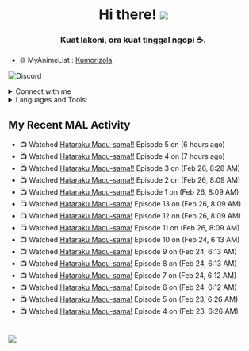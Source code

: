 <h1 align="center">Hi there! <img src="https://media.giphy.com/media/hvRJCLFzcasrR4ia7z/giphy.gif" width="25px"> </h1>
<h3 align="center">Kuat lakoni, ora kuat tinggal ngopi ☕.</h3>

- 🌐 MyAnimeList : [Kumorizola](https://myanimelist.net/animelist/Kumorizola)

![Discord](https://discord.c99.nl/widget/theme-3/761213268009943051.png)
<details>
      <summary>Connect with me</summary>
    <p align="left">
        <a href="https://www.facebook.com/kumori.hartley.1" target="blank"><img align="center"
                src="https://raw.githubusercontent.com/rahuldkjain/github-profile-readme-generator/master/src/images/icons/Social/facebook.svg"
                alt="kumori hartley" height="30" width="40" /></a>
        <a href="https://www.instagram.com/kumorizola/" target="blank"><img align="center"
                src="https://raw.githubusercontent.com/rahuldkjain/github-profile-readme-generator/master/src/images/icons/Social/instagram.svg"
                alt="kumorizola" height="30" width="40" /></a>
        <a href="https://discord.com" target="blank"><img align="center"
                src="https://raw.githubusercontent.com/rahuldkjain/github-profile-readme-generator/master/src/images/icons/Social/discord.svg"
                alt="Kumori#5882" height="30" width="40" /></a>
    </p>
</details>

<details>
    <summary align="left">Languages and Tools:</summary>
<p align="left">
      <a href="https://www.w3schools.com/css/" target="_blank">
        <img src="https://raw.githubusercontent.com/devicons/devicon/master/icons/css3/css3-original-wordmark.svg"
            alt="css3" width="40" height="40" /> </a> <a href="https://www.w3.org/html/" target="_blank"> <img
            src="https://raw.githubusercontent.com/devicons/devicon/master/icons/html5/html5-original-wordmark.svg"
            alt="html5" width="40" height="40" /> </a> <a href="https://www.java.com" target="_blank"> <img
            src="https://raw.githubusercontent.com/devicons/devicon/master/icons/java/java-original.svg" alt="java"
            width="40" height="40" /> </a> <a href="https://developer.mozilla.org/en-US/docs/Web/JavaScript"
            target="_blank"> <img
            src="https://raw.githubusercontent.com/devicons/devicon/master/icons/javascript/javascript-original.svg"
            alt="javascript" width="40" height="40" /> </a> <a href="https://nodejs.org" target="_blank"> <img
            src="https://raw.githubusercontent.com/devicons/devicon/master/icons/nodejs/nodejs-original-wordmark.svg"
            alt="nodejs" width="40" height="40" /> </a> <a href="https://www.python.org" target="_blank"> <img
            src="https://raw.githubusercontent.com/devicons/devicon/master/icons/python/python-original.svg"
            alt="python" width="40" height="40" /> </a> <a href="https://www.typescriptlang.org/" target="_blank"> <img
            src="https://raw.githubusercontent.com/devicons/devicon/master/icons/typescript/typescript-original.svg" 
            alt="typescript" width="40" height="40" /> </a> <a href="https://www.photoshop.com/en" target="_blank"> <img
            src="https://upload.wikimedia.org/wikipedia/commons/a/af/Adobe_Photoshop_CC_icon.svg" alt="photoshop" width="40" height="40"/> </a>
            <a href="https://www.adobe.com/products/premiere.html" target="_blank"> <img
            src="https://upload.wikimedia.org/wikipedia/commons/4/40/Adobe_Premiere_Pro_CC_icon.svg" alt="Premiere pro" width="40" height="40"/> </a>
            <a href="https://www.adobe.com/in/products/illustrator.html" target="_blank"> <img 
            src="https://upload.wikimedia.org/wikipedia/commons/f/fb/Adobe_Illustrator_CC_icon.svg" alt="illustrator" width="40" height="40"/> </a>
      
 </details>
 
 <h2> My Recent MAL Activity</h2>
<!-- MAL_ACTIVITY:start -->

- 📺 Watched [Hataraku Maou-sama!!](https://MyAnimeList.net/anime.php?id=48413) Episode 5 on (6 hours ago)
- 📺 Watched [Hataraku Maou-sama!!](https://MyAnimeList.net/anime.php?id=48413) Episode 4 on (7 hours ago)
- 📺 Watched [Hataraku Maou-sama!!](https://MyAnimeList.net/anime.php?id=48413) Episode 3 on (Feb 26, 8:28 AM)
- 📺 Watched [Hataraku Maou-sama!!](https://MyAnimeList.net/anime.php?id=48413) Episode 2 on (Feb 26, 8:09 AM)
- 📺 Watched [Hataraku Maou-sama!!](https://MyAnimeList.net/anime.php?id=48413) Episode 1 on (Feb 26, 8:09 AM)
- 📺 Watched [Hataraku Maou-sama!](https://MyAnimeList.net/anime.php?id=15809) Episode 13 on (Feb 26, 8:09 AM)
- 📺 Watched [Hataraku Maou-sama!](https://MyAnimeList.net/anime.php?id=15809) Episode 12 on (Feb 26, 8:09 AM)
- 📺 Watched [Hataraku Maou-sama!](https://MyAnimeList.net/anime.php?id=15809) Episode 11 on (Feb 26, 8:09 AM)
- 📺 Watched [Hataraku Maou-sama!](https://MyAnimeList.net/anime.php?id=15809) Episode 10 on (Feb 24, 6:13 AM)
- 📺 Watched [Hataraku Maou-sama!](https://MyAnimeList.net/anime.php?id=15809) Episode 9 on (Feb 24, 6:13 AM)
- 📺 Watched [Hataraku Maou-sama!](https://MyAnimeList.net/anime.php?id=15809) Episode 8 on (Feb 24, 6:13 AM)
- 📺 Watched [Hataraku Maou-sama!](https://MyAnimeList.net/anime.php?id=15809) Episode 7 on (Feb 24, 6:12 AM)
- 📺 Watched [Hataraku Maou-sama!](https://MyAnimeList.net/anime.php?id=15809) Episode 6 on (Feb 24, 6:12 AM)
- 📺 Watched [Hataraku Maou-sama!](https://MyAnimeList.net/anime.php?id=15809) Episode 5 on (Feb 23, 6:26 AM)
- 📺 Watched [Hataraku Maou-sama!](https://MyAnimeList.net/anime.php?id=15809) Episode 4 on (Feb 23, 6:26 AM)

<!-- MAL_ACTIVITY:end -->

  
<h2 align="left"> <img src="https://media.discordapp.net/attachments/918405470073520168/919220018355523584/ezgif.com-gif-maker_1.gif">
